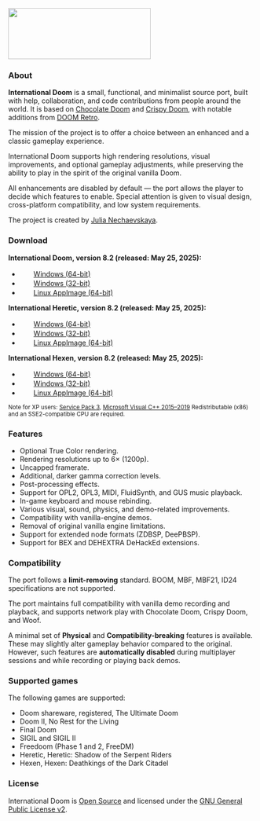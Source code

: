 <img src="https://jnechaevsky.github.io/inter-doom/files/id-logo.png" width="290" height="104" />

### About
**International Doom** is a small, functional, and minimalist source port, built with help, collaboration, and code contributions from people around the world. It is based on [Chocolate Doom](https://github.com/chocolate-doom/chocolate-doom) and [Crispy Doom](http://github.com/fabiangreffrath/crispy-doom), with notable additions from [DOOM Retro](https://github.com/bradharding/doomretro).

The mission of the project is to offer a choice between an enhanced and a classic gameplay experience.

International Doom supports high rendering resolutions, visual improvements, and optional gameplay adjustments, while preserving the ability to play in the spirit of the original vanilla Doom.

All enhancements are disabled by default — the port allows the player to decide which features to enable.
Special attention is given to visual design, cross-platform compatibility, and low system requirements.

The project is created by [Julia Nechaevskaya](mailto:julia.nechaevskaya@live.com).

### Download

**International Doom, version 8.2 (released: May 25, 2025):**
* &nbsp;<img src="https://jnechaevsky.github.io/assets/img/icon_win64.png" width="16" height="16" />&nbsp;&nbsp;[Windows (64-bit)](https://github.com/JNechaevsky/international-doom/releases/download/8.2/inter-doom-8.2-win64.zip)
* &nbsp;<img src="https://jnechaevsky.github.io/assets/img/icon_win32.png" width="16" height="16" />&nbsp;&nbsp;[Windows (32-bit)](https://github.com/JNechaevsky/international-doom/releases/download/8.2/inter-doom-8.2-win32.zip)
* &nbsp;<img src="https://jnechaevsky.github.io/assets/img/icon_linux64.png" width="16" height="16" />&nbsp;&nbsp;[Linux AppImage (64-bit)](https://github.com/JNechaevsky/international-doom/releases/download/8.2/inter-doom-8.2-linux.appimage)

**International Heretic, version 8.2 (released: May 25, 2025):**
* &nbsp;<img src="https://jnechaevsky.github.io/assets/img/icon_win64.png" width="16" height="16" />&nbsp;&nbsp;[Windows (64-bit)](https://github.com/JNechaevsky/international-doom/releases/download/8.2/inter-heretic-8.2-win64.zip)
* &nbsp;<img src="https://jnechaevsky.github.io/assets/img/icon_win32.png" width="16" height="16" />&nbsp;&nbsp;[Windows (32-bit)](https://github.com/JNechaevsky/international-doom/releases/download/8.2/inter-heretic-8.2-win32.zip)
* &nbsp;<img src="https://jnechaevsky.github.io/assets/img/icon_linux64.png" width="16" height="16" />&nbsp;&nbsp;[Linux AppImage (64-bit)](https://github.com/JNechaevsky/international-doom/releases/download/8.2/inter-heretic-8.2-linux.appimage)

**International Hexen, version 8.2 (released: May 25, 2025):**
* &nbsp;<img src="https://jnechaevsky.github.io/assets/img/icon_win64.png" width="16" height="16" />&nbsp;&nbsp;[Windows (64-bit)](https://github.com/JNechaevsky/international-doom/releases/download/8.2/inter-hexen-8.2-win64.zip)
* &nbsp;<img src="https://jnechaevsky.github.io/assets/img/icon_win32.png" width="16" height="16" />&nbsp;&nbsp;[Windows (32-bit)](https://github.com/JNechaevsky/international-doom/releases/download/8.2/inter-hexen-8.2-win32.zip)
* &nbsp;<img src="https://jnechaevsky.github.io/assets/img/icon_linux64.png" width="16" height="16" />&nbsp;&nbsp;[Linux AppImage (64-bit)](https://github.com/JNechaevsky/international-doom/releases/download/8.2/inter-hexen-8.2-linux.appimage)

<sub>Note for XP users: [Service Pack 3](https://www.catalog.update.microsoft.com/Search.aspx?q=XP%20service%20pack%203), [Microsoft Visual C++ 2015–2019](https://download.visualstudio.microsoft.com/download/pr/566435ac-4e1c-434b-b93f-aecc71e8cffc/0D59EC7FDBF05DE813736BF875CEA5C894FFF4769F60E32E87BD48406BBF0A3A/VC_redist.x86.exe) Redistributable (x86) and an SSE2-compatible CPU are required.</sub>

### Features

* Optional True Color rendering.
* Rendering resolutions up to 6× (1200p).
* Uncapped framerate.
* Additional, darker gamma correction levels.
* Post-processing effects.
* Support for OPL2, OPL3, MIDI, FluidSynth, and GUS music playback.
* In-game keyboard and mouse rebinding.
* Various visual, sound, physics, and demo-related improvements.
* Compatibility with vanilla-engine demos.
* Removal of original vanilla engine limitations.
* Support for extended node formats (ZDBSP, DeePBSP).
* Support for BEX and DEHEXTRA DeHackEd extensions.

### Compatibility

The port follows a **limit-removing** standard. BOOM, MBF, MBF21, ID24 specifications are not supported.

The port maintains full compatibility with vanilla demo recording and playback, and supports network play with Chocolate Doom, Crispy Doom, and Woof.

A minimal set of **Physical** and **Compatibility-breaking** features is available. These may slightly alter gameplay behavior compared to the original. However, such features are **automatically disabled** during multiplayer sessions and while recording or playing back demos.

### Supported games

The following games are supported:

* Doom shareware, registered, The Ultimate Doom
* Doom II, No Rest for the Living
* Final Doom
* SIGIL and SIGIL II
* Freedoom (Phase 1 and 2, FreeDM)
* Heretic, Heretic: Shadow of the Serpent Riders
* Hexen, Hexen: Deathkings of the Dark Citadel

### License

International Doom is [Open Source](https://opensource.org/osd) and licensed under the [GNU General Public License v2](https://www.gnu.org/licenses/gpl-2.0.html).
